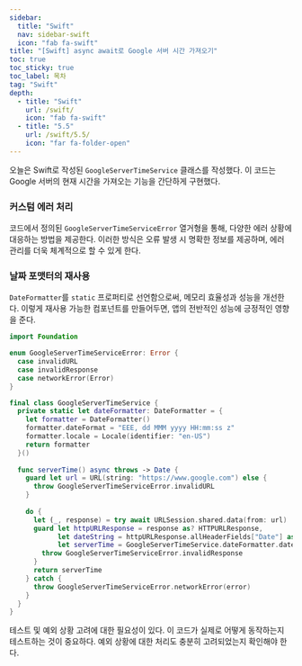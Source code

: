 ```yaml
---
sidebar:
  title: "Swift"
  nav: sidebar-swift
  icon: "fab fa-swift"
title: "[Swift] async await로 Google 서버 시간 가져오기"
toc: true
toc_sticky: true
toc_label: 목차
tag: "Swift"
depth:
  - title: "Swift"
    url: /swift/
    icon: "fab fa-swift"
  - title: "5.5"
    url: /swift/5.5/
    icon: "far fa-folder-open"
---
```

오늘은 Swift로 작성된 `GoogleServerTimeService` 클래스를 작성했다. 이 코드는 Google 서버의 현재 시간을 가져오는 기능을 간단하게 구현했다.

### 커스텀 에러 처리
코드에서 정의된 `GoogleServerTimeServiceError` 열거형을 통해, 다양한 에러 상황에 대응하는 방법을 제공한다. 이러한 방식은 오류 발생 시 명확한 정보를 제공하며, 에러 관리를 더욱 체계적으로 할 수 있게 한다.

### 날짜 포맷터의 재사용
`DateFormatter`를 `static` 프로퍼티로 선언함으로써, 메모리 효율성과 성능을 개선한다. 이렇게 재사용 가능한 컴포넌트를 만들어두면, 앱의 전반적인 성능에 긍정적인 영향을 준다.


```swift
import Foundation

enum GoogleServerTimeServiceError: Error {
  case invalidURL
  case invalidResponse
  case networkError(Error)
}

final class GoogleServerTimeService {
  private static let dateFormatter: DateFormatter = {
    let formatter = DateFormatter()
    formatter.dateFormat = "EEE, dd MMM yyyy HH:mm:ss z"
    formatter.locale = Locale(identifier: "en-US")
    return formatter
  }()
  
  func serverTime() async throws -> Date {
    guard let url = URL(string: "https://www.google.com") else {
      throw GoogleServerTimeServiceError.invalidURL
    }
    
    do {
      let (_, response) = try await URLSession.shared.data(from: url)
      guard let httpURLResponse = response as? HTTPURLResponse,
            let dateString = httpURLResponse.allHeaderFields["Date"] as? String,
            let serverTime = GoogleServerTimeService.dateFormatter.date(from: dateString) else {
        throw GoogleServerTimeServiceError.invalidResponse
      }
      return serverTime
    } catch {
      throw GoogleServerTimeServiceError.networkError(error)
    }
  }
}
```



테스트 및 예외 상황 고려에 대한 필요성이 있다. 이 코드가 실제로 어떻게 동작하는지 테스트하는 것이 중요하다. 
예외 상황에 대한 처리도 충분히 고려되었는지 확인해야 한다.

